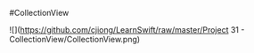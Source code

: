 #CollectionView

![](https://github.com/cjiong/LearnSwift/raw/master/Project 31 - CollectionView/CollectionView.png)